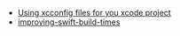 * [Using xcconfig files for you xcode project](http://www.jontolof.com/cocoa/using-xcconfig-files-for-you-xcode-project/)
* [improving-swift-build-times](http://amro.co/improving-swift-build-times)
